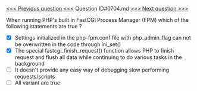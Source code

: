 [<<< Previous question <<<](0703.md)  Question ID#0704.md  [>>> Next question >>>](0705.md) 

When running PHP's built in FastCGI Process Manager (FPM) which of the following statements are true ?

- [x] Settings initialized in the php-fpm.conf file with php_admin_flag can not be overwritten in the code through ini_set()
- [x] The special fastcgi_finish_request() function allows PHP to finish request and flush all data while continuing to do various tasks in the background
- [ ] It doesn't provide any easy way of debugging slow performing requests/scripts
- [ ] All variant are true
